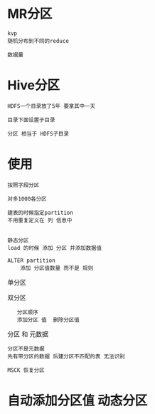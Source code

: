 
# MR分区
    kvp 
    随机分布到不同的reduce
    
    数据量

# Hive分区

    HDFS一个目录放了5年 要拿其中一天
    
    目录下面设置子目录 
    
    分区 相当于 HDFS子目录 
    
# 使用

    按照字段分区

    对多1000各分区

    建表的时候指定partition    
    不用重复定义在 列 信息中
    
    
    静态分区
    load 的时候 添加 分区 并添加数据值
    
    ALTER partition 
        添加 分区值数量 而不是 规则
        
    
单分区

    
双分区

       分区顺序
       添加分区 值  删除分区值 
       
    
分区 和 元数据

    分区不是元数据
    先有带分区的数据 后建分区不匹配的表 无法识别  
    
    MSCK 恢复分区 
    
 # 自动添加分区值  动态分区
 
 
 
        